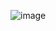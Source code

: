 ![image](https://user-images.githubusercontent.com/101574451/161311244-8bd5aca5-5b08-4e41-8134-c385d56a516a.png)
